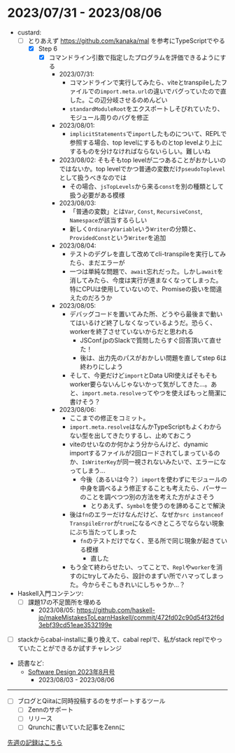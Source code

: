 # 2023/07/31 - 2023/08/06

- custard:
    - [ ] とりあえず <https://github.com/kanaka/mal> を参考にTypeScriptでやる
        - [x] Step 6
            - [x] コマンドライン引数で指定したプログラムを評価できるようにする
                - 2023/07/31:
                    - コマンドラインで実行してみたら、viteとtranspileしたファイルでの`import.meta.url`の違いでバグっていたので直した。この辺分岐させるのめんどい
                    - `standardModuleRoot`をエクスポートしそびれていたり、モジュール周りのバグを修正
                - 2023/08/01:
                    - `implicitStatements`で`import`したものについて、REPLで参照する場合、top levelにするものとtop levelより上にするものを分けなければならないらしい。難しいね
                - 2023/08/02: そもそもtop levelが二つあることがおかしいのではないか。top levelでかつ普通の変数だけ`pseudoToplevel`として扱うべきなのでは
                    - その場合、`jsTopLevels`から来る`const`を別の種類として扱う必要がある模様
                - 2023/08/03:
                    - 「普通の変数」とは`Var`, `Const`, `RecursiveConst`, `Namespace`が該当するらしい
                    - 新しく`OrdinaryVariable`いう`Writer`の分類と、`ProvidedConst`という`Writer`を追加
                - 2023/08/04:
                    - テストのデグレを直して改めてcli-transpileを実行してみたら、まだエラーが
                    - 一つは単純な問題で、`await`忘れだった。しかし`await`を消してみたら、今度は実行が進まなくなってしまった。特にCPUは使用していないので、Promiseの扱いを間違えたのだろうか
                - 2023/08/05:
                    - デバッグコードを置いてみた所、どうやら最後まで動いてはいるけど終了しなくなっているようだ。恐らく、workerを終了させていないからだと思われる
                        - JSConf.jpのSlackで質問したらすぐ回答頂いて直せた！
                        - 後は、出力先のパスがおかしい問題を直してstep 6は終わりにしよう
                    - そして、今更だけど`import`とData URI使えばそもそもworker要らないんじゃないかって気がしてきた...。あと、`import.meta.resolve`ってやつを使えばもっと簡潔に書けそう？
                - 2023/08/06:
                    - ここまでの修正をコミット。
                    - `import.meta.resolve`はなんかTypeScriptもよくわからない型を出してきたりするし、止めておこう
                    - viteのせいなのか何かよう分からんけど、dynamic importするファイルが2回ロードされてしまっているのか、`IsWriterKey`が同一視されないみたいで、エラーになってしまう...
                        - 今後（あるいは今？）`import`を使わずにモジュールの中身を調べるよう修正することも考えたら、パーサーのことを調べつつ別の方法を考えた方がよさそう
                            - とりあえず、`Symbol`を使うのを諦めることで解決
                    - 後は`fn`のエラーだけなんだけど、なぜか`src instanceof TranspileError`が`true`になるべきところでならない現象にぶち当たってしまった
                        - `fn`のテストだけでなく、至る所で同じ現象が起きている模様
                            - 直した
                    - もう全て終わらせたい、ってことで、`Repl`や`worker`を消すのにtryしてみたら、設計のまずい所でハマってしまった。今からそこもきれいにしちゃうか...？
- Haskell入門コンテンツ:
    - [ ] 課題17の不足箇所を埋める
        - 2023/08/05: <https://github.com/haskell-jp/makeMistakesToLearnHaskell/commit/472fd02c90d54f32f6d3ebf39cd51eae3532199e>
- [ ] stackからcabal-installに乗り換えて、cabal replで、私がstack replでやっていたことができるか試すチャレンジ
- 読書など:
    - [Software Design 2023年8月号](https://gihyo.jp/magazine/SD/archive/2023/202308)
        - 2023/08/03 - 2023/08/06

------

- [ ] ブログとQiitaに同時投稿するのをサポートするツール
    - [ ] Zennのサポート
    - [ ] リリース
    - [ ] Qrunchに書いていた記事をZennに

[先週の記録はこちら](https://github.com/igrep/daily-commits/blob/c47b2053de1fec52e94fa6d4701109c5964ba5ef/yesterday.md)
